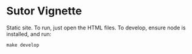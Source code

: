 # Sutor Vignette

Static site. To run, just open the HTML files. To develop, ensure node is installed, and run:

```
make develop
```
